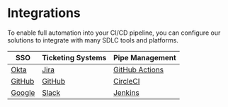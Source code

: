 # Integrations
To enable full automation into your CI/CD pipeline, you can configure our solutions to integrate with many SDLC tools and platforms.

| SSO                                                     | Ticketing Systems                                              | Pipe Management                                                              |
|---------------------------------------------------------|----------------------------------------------------------------|------------------------------------------------------------------------------|
| [Okta](integrations/okta/okta-integration.md)           | [Jira](integrations/jira/jira-integration.md)                  | [GitHub Actions](integrations/github-actions/github-actions-integration.md)  |
| [GitHub](integrations/github/github-sso-integration.md) | [GitHub](integrations/github/github-issues-integration.md)     | [CircleCI](integrations/circleci/circleci-integration.md)                    |
| [Google](integrations/google/google-sso-integration.md) | [Slack](integrations/slack/slack-integration.md)               | [Jenkins](integrations/jenkins/jenkins-integration.md)                       |